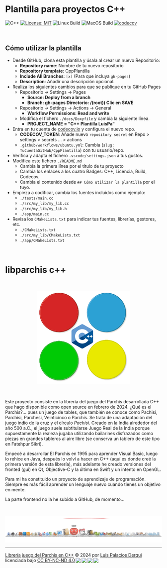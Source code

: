 # Plantilla para proyectos C++

![C++](https://img.shields.io/badge/C%2B%2B-11%2F14%2F17%2F20%2F23-blue)
[![License: MIT](https://img.shields.io/badge/License-MIT-yellow.svg)](https://opensource.org/licenses/MIT)
![Linux Build](https://github.com/LuisPalacios/CppPlantilla/actions/workflows/ubuntu.yml/badge.svg)
![MacOS Build](https://github.com/LuisPalacios/CppPlantilla/actions/workflows/macos.yml/badge.svg)
[![codecov](https://codecov.io/gh/LuisPalacios/CppPlantilla/graph/badge.svg?token=VXUOCDCWQ5)](https://codecov.io/gh/LuisPalacios/CppPlantilla)

&nbsp;

## Cómo utilizar la plantilla

- Desde GitHub, clona esta plantilla y úsala al crear un nuevo Repositorio:
  - **Repository name**: Nombre de tu nuevo repositorio
  - **Repository template**: CppPlantilla
  - **Include All Branches**: `[x]` (Para que incluya `gh-pages`)
  - **Description**: Añadir una descripción opcional.
- Realiza los siguientes cambios para que se publique en tu GitHub Pages
  - Repositorio -> Settings -> Pages
    - **Source: Deploy from a branch**
    - **Branch: gh-pages  Directorio: /(root))  Clic en SAVE**
  - Repositorio -> Settings -> Actions -> General
    - **Workflow Permissions: Read and write**
  - Modifica el fichero `./docs/Doxyfile` y cambia la siguiente línea.
    - **PROJECT_NAME = "C++ Plantilla LuisPa"**
- Entra en tu cuenta de [codecov.io](https://codecov.io) y configura el nuevo repo.
  - **CODECOV_TOKEN**: Añade nuevo `repository secret` en Repo > settings > secrets ... > actions
  - `.github/workflows/ubuntu.yml`: Cambia (`slug: TuCuentaGitHub/CppPlantilla`) con tu usuario/repo.
- Verifica y adapta el fichero `.vscode/settings.json` a tus gustos.
- Modifica este fichero `./README.md`
  - Cambia la primera línea por el título de tu proyecto
  - Cambia los enlaces a los cuatro Badges: C++, Licencia, Build, Codecov.
  - Cambia el contenido desde `## Cómo utilizar la plantilla` por el tuyo.
- Empieza a codificar, cambia los fuentes incluidos como ejemplo:
  - `./tests/main.cc`
  - `./src/my_lib/my_lib.cc`
  - `./src/my_lib/my_lib.h`
  - `./app/main.cc`
- Revisa los `CMakeLists.txt` para indicar tus fuentes, librerías, gestores, etc.
  - `./CMakeLists.txt`
  - `./src/my_lib/CMakeLists.txt`
  - `./app/CMakeLists.txt`

&nbsp;

# libparchis c++

&nbsp;

<div align="center">

![Parchis](art/logo-libparchis@2x.png?raw=true "logo-libparchis")

<div align="left">

&nbsp;

Este proyecto consiste en la librería del juego del Parchis desarrollada C++ que hago disponible como open source en febrero de 2024. ¿Qué es el Parchis?... pues un juego de tables, que también se conoce como Pachisi, Parchisi, Parchesi, Veinticinco o Parchís. Se trata de una adaptación del juego indio de la cruz y el círculo *Pachisi*. Creado en la India alrededor del año 500 a.C., el juego suele subtitularse Juego Real de la India porque supuestamente la realeza jugaba utilizando bailarines disfrazados como piezas en grandes tableros al aire libre (se conserva un tablero de este tipo en Fatehpur Sikri).

Empecé a desarrollar El Parchis en 1995 para aprender Visual Basic, luego lo rehice en Java, después lo volví a hacer en C++ (aquí es donde creé la primera versión de esta librería), más adelante he creado versiones del fronted (gui) en Qt, Objective-C y la última en Swift y un intento en OpenGL.

Para mi ha constituido un proyecto de aprendizaje de programación. Siempre es más fácil aprender un lenguaje nuevo cuando tienes un objetivo en mente.

La parte frontend no la he subido a GitHub, de momento...

&nbsp;

<div align="center">

![Parchis](./art/div-parchis.png?raw=true "ParchisDiv")

<div align="left">


---

<p xmlns:cc="http://creativecommons.org/ns#" xmlns:dct="http://purl.org/dc/terms/"><a property="dct:title" rel="cc:attributionURL" href="https://github.com/LuisPalacios/cpp-libparchis">Librería juego del Parchis en C++</a> © 2024 por <a rel="cc:attributionURL dct:creator" property="cc:attributionName" href="https://www.luispa.com/about/">Luis Palacios Derqui</a> licenciada bajo <a href="http://creativecommons.org/licenses/by-nc-nd/4.0/deed.es/?ref=chooser-v1" target="_blank" rel="license noopener noreferrer" style="display:inline-block;">CC BY-NC-ND 4.0<img style="height:22px!important;margin-left:3px;vertical-align:text-bottom;" src="https://mirrors.creativecommons.org/presskit/icons/cc.svg?ref=chooser-v1"><img style="height:22px!important;margin-left:3px;vertical-align:text-bottom;" src="https://mirrors.creativecommons.org/presskit/icons/by.svg?ref=chooser-v1"><img style="height:22px!important;margin-left:3px;vertical-align:text-bottom;" src="https://mirrors.creativecommons.org/presskit/icons/nc.svg?ref=chooser-v1"><img style="height:22px!important;margin-left:3px;vertical-align:text-bottom;" src="https://mirrors.creativecommons.org/presskit/icons/nd.svg?ref=chooser-v1"></a></p>
